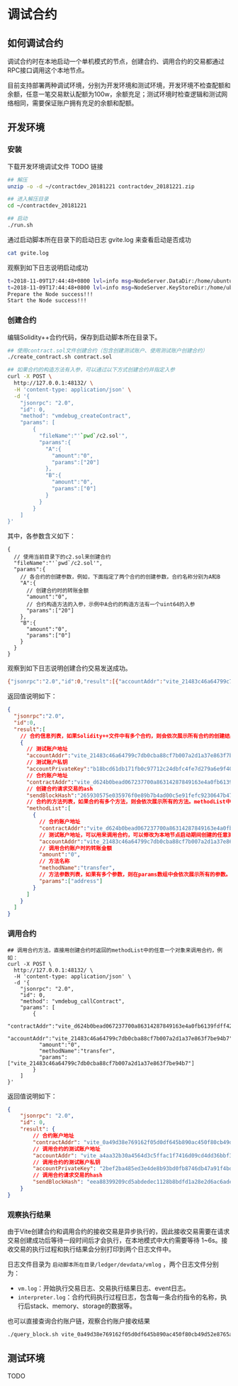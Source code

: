 # 调试合约

## 如何调试合约

调试合约时在本地启动一个单机模式的节点，创建合约、调用合约的交易都通过RPC接口调用这个本地节点。

目前支持部署两种调试环境，分别为开发环境和测试环境，开发环境不检查配额和余额，任意一笔交易默认配额为100w，余额充足；测试环境时检查逻辑和测试网络相同，需要保证账户拥有充足的余额和配额。

## 开发环境

### 安装

下载开发环境调试文件 TODO 链接

```bash
## 解压
unzip -o -d ~/contractdev_20181221 contractdev_20181221.zip
```
```bash
## 进入解压目录
cd ~/contractdev_20181221
```
```bash
## 启动
./run.sh
```
通过启动脚本所在目录下的启动日志 gvite.log 来查看启动是否成功
```bash
cat gvite.log
```
观察到如下日志说明启动成功
```bash
t=2018-11-09T17:44:48+0800 lvl=info msg=NodeServer.DataDir:/home/ubuntu/contractdev_20181221/ledger/devdata module=gvite/node_manager
t=2018-11-09T17:44:48+0800 lvl=info msg=NodeServer.KeyStoreDir:/home/ubuntu/contractdev_20181221/ledger/devdata/wallet module=gvite/node_manager
Prepare the Node success!!!
Start the Node success!!!
```

### 创建合约

编辑Solidity++合约代码，保存到启动脚本所在目录下。

```bash
## 使用contract.sol文件创建合约（包含创建测试账户、使用测试账户创建合约）
./create_contract.sh contract.sol
```

```bash
## 如果合约的构造方法有入参，可以通过以下方式创建合约并指定入参
curl -X POST \
  http://127.0.0.1:48132/ \
  -H 'content-type: application/json' \
  -d '{
    "jsonrpc": "2.0",
    "id": 0,
    "method": "vmdebug_createContract",
    "params": [
        {
          "fileName":"'`pwd`/c2.sol'",
          "params":{
            "A":{
              "amount":"0",
              "params":["20"]
            },
            "B":{
              "amount":"0",
              "params":["0"]
            }
          }
        }
    ]
}'
```
其中，各参数含义如下：
```
{
  // 使用当前目录下的c2.sol来创建合约
  "fileName":"'`pwd`/c2.sol'",
  "params":{
    // 各合约的创建参数，例如，下面指定了两个合约的创建参数，合约名称分别为A和B
    "A":{
      // 创建合约时的转账金额
      "amount":"0",
      // 合约构造方法的入参，示例中A合约的构造方法有一个uint64的入参
      "params":["20"]
    },
    "B":{
      "amount":"0",
      "params":["0"]
    }
  }
}
```

观察到如下日志说明创建合约交易发送成功。
```bash
{"jsonrpc":"2.0","id":0,"result":[{"accountAddr":"vite_21483c46a64799c7db0cba88cf7b007a2d1a37e863f7be94b7","accountPrivateKey":"b18bcd61db171fb0c97712c24dbfc4fe7d279a6e9f40be2a81f5e279206887237ee77ed82025fbe821a969cc8321c139ed69dde16bed9c5dfabbc6343868bb68","contractAddr":"vite_d624b0bead067237700a86314287849163e4a0fb6139fdff42","sendBlockHash":"265930575e035976f0e89b7b4ad00c5e91fefc9230647b47dadd7c7274797d3b","methodList":[{"contractAddr":"vite_d624b0bead067237700a86314287849163e4a0fb6139fdff42","accountAddr":"vite_21483c46a64799c7db0cba88cf7b007a2d1a37e863f7be94b7","amount":"0","methodName":"transfer","params":["address"]}]}]}
```
返回值说明如下：
```json
{
  "jsonrpc":"2.0",
  "id":0,
  "result":[ 
    // 合约信息列表，如果Solidity++文件中有多个合约，则会依次展示所有合约的创建结果
    {
      // 测试账户地址
      "accountAddr":"vite_21483c46a64799c7db0cba88cf7b007a2d1a37e863f7be94b7",  
      // 测试账户私钥
      "accountPrivateKey":"b18bcd61db171fb0c97712c24dbfc4fe7d279a6e9f40be2a81f5e279206887237ee77ed82025fbe821a969cc8321c139ed69dde16bed9c5dfabbc6343868bb68",
      // 合约账户地址
      "contractAddr":"vite_d624b0bead067237700a86314287849163e4a0fb6139fdff42",
      // 创建合约请求交易的ash
      "sendBlockHash":"265930575e035976f0e89b7b4ad00c5e91fefc9230647b47dadd7c7274797d3b",
      // 合约的方法列表，如果合约有多个方法，则会依次展示所有的方法。methodList中的参数给出了调用合约时的参数示例
      "methodList":[
        {
          // 合约账户地址
          "contractAddr":"vite_d624b0bead067237700a86314287849163e4a0fb6139fdff42",
          // 测试账户地址，可以用来调用合约，可以修改为本地节点启动期间创建的任意测试账户地址
          "accountAddr":"vite_21483c46a64799c7db0cba88cf7b007a2d1a37e863f7be94b7",
          // 调用合约账户时的转账金额
          "amount":"0",
          // 方法名称
          "methodName":"transfer",
          // 方法参数列表，如果有多个参数，则在params数组中会依次展示所有的参数。调用合约时需要把对应的参数改成真实调用参数
          "params":["address"]
        }
      ]
    }
  ]
}
```

### 调用合约

```
## 调用合约方法，直接用创建合约时返回的methodList中的任意一个对象来调用合约，例如：
curl -X POST \
  http://127.0.0.1:48132/ \
  -H 'content-type: application/json' \
  -d '{
    "jsonrpc": "2.0",
    "id": 0,
    "method": "vmdebug_callContract",
    "params": [
        {
          "contractAddr":"vite_d624b0bead067237700a86314287849163e4a0fb6139fdff42",
          "accountAddr":"vite_21483c46a64799c7db0cba88cf7b007a2d1a37e863f7be94b7",
          "amount":"0",
          "methodName":"transfer",
          "params":["vite_21483c46a64799c7db0cba88cf7b007a2d1a37e863f7be94b7"]
        }
    ]
}'
```
返回值说明如下：
```json
{
    "jsonrpc": "2.0", 
    "id": 0, 
    "result": {
        // 合约账户地址
        "contractAddr": "vite_0a49d38e769162f05d0df645b890ac450f80cb49d52e8765ab", 
        // 调用合约的测试账户地址
        "accountAddr": "vite_a4aa32b30a4564d3c5ffac1f7416d09cd4dd36bbf365df5be5", 
        // 调用合约的测试账户私钥
        "accountPrivateKey": "2bef2ba485ed3e4de8b93bd0fb8746db47a91f4bdde0c007127b5bc6548ff49642d4138c403cc26e20299a2f145687bf562f6ba1e7d0d45a75d7c7f58de42b25", 
        // 调用合约请求交易的hash
        "sendBlockHash": "eea88399209cd5abdedec1128b8bdfd1a28e2d6ac6ade6d5cee72e997a800893"
    }
}
```

### 观察执行结果

由于Vite创建合约和调用合约的接收交易是异步执行的，因此接收交易需要在请求交易创建成功后等待一段时间后才会执行，在本地模式中大约需要等待 1~6s。接收交易的执行过程和执行结果会分别打印到两个日志文件中。

日志文件目录为 `启动脚本所在目录/ledger/devdata/vmlog` ，两个日志文件分别为：

 * `vm.log`：开始执行交易日志、交易执行结果日志、event日志。
 * `interpreter.log`：合约代码执行过程日志，包含每一条合约指令的名称，执行后stack、memory、storage的数据等。

也可以直接查询合约账户链，观察合约账户接收结果
```bash
./query_block.sh vite_0a49d38e769162f05d0df645b890ac450f80cb49d52e8765ab
```

## 测试环境

TODO
